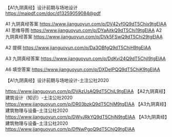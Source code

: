 
【A1九阴真经】设计前期与场地设计
https://maipdf.com/doc/d13259059084@pdf


A1 九阴真经答案
https://www.jianguoyun.com/p/DV42yf0Q9dT5Chix9tgEIAA
A1 思维导图
https://www.jianguoyun.com/p/DYaAitkQ9dT5Chi19tgEIAA
A2 九阴真经答案
https://www.jianguoyun.com/p/DVk5FSwQ9dT5Chi29tgEIAA

A2 提纲
https://www.jianguoyun.com/p/Da3OBfgQ9dT5ChjH9tgEIAA

A3 九阴真经答案
https://www.jianguoyun.com/p/DdKvi24Q9dT5ChjI9tgEIAA

A6 填空答案
https://www.jianguoyun.com/p/DXDeIPQQ9dT5ChjK9tgEIAA

【A1九阴真经】设计前期与场地设计-土注公社2020

https://www.jianguoyun.com/p/DVAzUsAQ9dT5ChjL9tgEIAA
【A2九阴真经】建筑设计（知识）-土注公社2020
https://www.jianguoyun.com/p/DR03bzkQ9dT5ChjM9tgEIAA
【A3九阴真经】建筑物理与设备-土注公社2020
https://www.jianguoyun.com/p/DWyJRkYQ9dT5ChjN9tgEIAA
【A3九阴真经】建筑物理与设备-土注公社2020
https://www.jianguoyun.com/p/DfNwPgoQ9dT5ChjQ9tgEIAA




